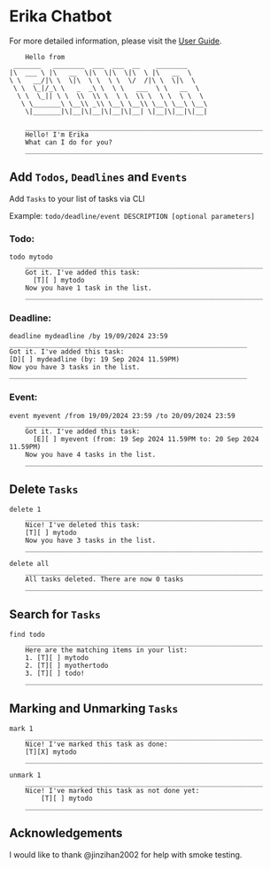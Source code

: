 # Erika Chatbot
For more detailed information, please visit the <a href="https://rcpilot1604.github.io/ip/">User Guide</a>.

```angular2html
	Hello from
 _______   ________  ___  ___  __    ________     
|\  ___ \ |\   __  \|\  \|\  \|\  \ |\   __  \    
\ \   __/|\ \  \|\  \ \  \ \  \/  /|\ \  \|\  \   
 \ \  \_|/_\ \   _  _\ \  \ \   ___  \ \   __  \  
  \ \  \_|| \ \  \\  \\ \  \ \  \\ \  \ \  \ \  \ 
   \ \_______\ \__\\ _\\ \__\ \__\\ \__\ \__\ \__\
    \|_______|\|__|\|__|\|__|\|__| \|__|\|__|\|__|

	____________________________________________________________
	Hello! I'm Erika
 	What can I do for you?
	____________________________________________________________

```


## Add ```Todos```, ```Deadlines``` and ```Events```

Add ```Tasks``` to your list of tasks via CLI

Example: `todo/deadline/event DESCRIPTION [optional parameters]`

### Todo:
```angular2html
todo mytodo
	____________________________________________________________
	Got it. I've added this task:
	  [T][ ] mytodo
	Now you have 1 task in the list.
	____________________________________________________________
```
### Deadline:
```angular2html
deadline mydeadline /by 19/09/2024 23:59
____________________________________________________________
Got it. I've added this task:
[D][ ] mydeadline (by: 19 Sep 2024 11.59PM)
Now you have 3 tasks in the list.
____________________________________________________________
```
### Event:
```angular2html
event myevent /from 19/09/2024 23:59 /to 20/09/2024 23:59
	____________________________________________________________
	Got it. I've added this task:
	  [E][ ] myevent (from: 19 Sep 2024 11.59PM to: 20 Sep 2024 11.59PM)
	Now you have 4 tasks in the list.
	____________________________________________________________

```
## Delete ```Tasks```

```angular2html
delete 1
	____________________________________________________________
	Nice! I've deleted this task:
	[T][ ] mytodo
	Now you have 3 tasks in the list.
	____________________________________________________________
```
```angular2html
delete all
	____________________________________________________________
	All tasks deleted. There are now 0 tasks
	____________________________________________________________
```

## Search for ```Tasks```
```angular2html
find todo
	____________________________________________________________
	Here are the matching items in your list: 
	1. [T][ ] mytodo
	2. [T][ ] myothertodo
	3. [T][ ] todo!
	____________________________________________________________
```
## Marking and Unmarking ```Tasks```

```angular2html
mark 1
	____________________________________________________________
	Nice! I've marked this task as done:
	[T][X] mytodo
	____________________________________________________________
```
```angular2html
unmark 1
	____________________________________________________________
	Nice! I've marked this task as not done yet:
		[T][ ] mytodo
	____________________________________________________________
```

## Acknowledgements
I would like to thank @jinzihan2002 for help with smoke testing. 

